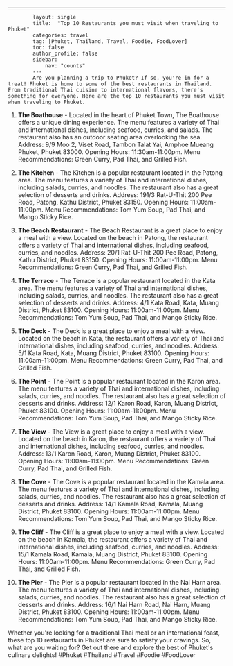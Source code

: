 ---
            layout: single
            title:  "Top 10 Restaurants you must visit when traveling to Phuket"
            categories: travel
            tag: [Phuket, Thailand, Travel, Foodie, FoodLover]
            toc: false
            author_profile: false
            sidebar:
                nav: "counts"
            ---
            Are you planning a trip to Phuket? If so, you're in for a treat! Phuket is home to some of the best restaurants in Thailand. From traditional Thai cuisine to international flavors, there's something for everyone. Here are the top 10 restaurants you must visit when traveling to Phuket. 

1.  **The Boathouse** - Located in the heart of Phuket Town, The Boathouse offers a unique dining experience. The menu features a variety of Thai and international dishes, including seafood, curries, and salads. The restaurant also has an outdoor seating area overlooking the sea. Address: 9/9 Moo 2, Viset Road, Tambon Talat Yai, Amphoe Mueang Phuket, Phuket 83000. Opening Hours: 11:30am-11:00pm. Menu Recommendations: Green Curry, Pad Thai, and Grilled Fish. 

2.  **The Kitchen** - The Kitchen is a popular restaurant located in the Patong area. The menu features a variety of Thai and international dishes, including salads, curries, and noodles. The restaurant also has a great selection of desserts and drinks. Address: 191/3 Rat-U-Thit 200 Pee Road, Patong, Kathu District, Phuket 83150. Opening Hours: 11:00am-11:00pm. Menu Recommendations: Tom Yum Soup, Pad Thai, and Mango Sticky Rice. 

3.  **The Beach Restaurant** - The Beach Restaurant is a great place to enjoy a meal with a view. Located on the beach in Patong, the restaurant offers a variety of Thai and international dishes, including seafood, curries, and noodles. Address: 20/1 Rat-U-Thit 200 Pee Road, Patong, Kathu District, Phuket 83150. Opening Hours: 11:00am-11:00pm. Menu Recommendations: Green Curry, Pad Thai, and Grilled Fish. 

4.  **The Terrace** - The Terrace is a popular restaurant located in the Kata area. The menu features a variety of Thai and international dishes, including salads, curries, and noodles. The restaurant also has a great selection of desserts and drinks. Address: 4/1 Kata Road, Kata, Muang District, Phuket 83100. Opening Hours: 11:00am-11:00pm. Menu Recommendations: Tom Yum Soup, Pad Thai, and Mango Sticky Rice. 

5.  **The Deck** - The Deck is a great place to enjoy a meal with a view. Located on the beach in Kata, the restaurant offers a variety of Thai and international dishes, including seafood, curries, and noodles. Address: 5/1 Kata Road, Kata, Muang District, Phuket 83100. Opening Hours: 11:00am-11:00pm. Menu Recommendations: Green Curry, Pad Thai, and Grilled Fish. 

6.  **The Point** - The Point is a popular restaurant located in the Karon area. The menu features a variety of Thai and international dishes, including salads, curries, and noodles. The restaurant also has a great selection of desserts and drinks. Address: 12/1 Karon Road, Karon, Muang District, Phuket 83100. Opening Hours: 11:00am-11:00pm. Menu Recommendations: Tom Yum Soup, Pad Thai, and Mango Sticky Rice. 

7.  **The View** - The View is a great place to enjoy a meal with a view. Located on the beach in Karon, the restaurant offers a variety of Thai and international dishes, including seafood, curries, and noodles. Address: 13/1 Karon Road, Karon, Muang District, Phuket 83100. Opening Hours: 11:00am-11:00pm. Menu Recommendations: Green Curry, Pad Thai, and Grilled Fish. 

8.  **The Cove** - The Cove is a popular restaurant located in the Kamala area. The menu features a variety of Thai and international dishes, including salads, curries, and noodles. The restaurant also has a great selection of desserts and drinks. Address: 14/1 Kamala Road, Kamala, Muang District, Phuket 83100. Opening Hours: 11:00am-11:00pm. Menu Recommendations: Tom Yum Soup, Pad Thai, and Mango Sticky Rice. 

9.  **The Cliff** - The Cliff is a great place to enjoy a meal with a view. Located on the beach in Kamala, the restaurant offers a variety of Thai and international dishes, including seafood, curries, and noodles. Address: 15/1 Kamala Road, Kamala, Muang District, Phuket 83100. Opening Hours: 11:00am-11:00pm. Menu Recommendations: Green Curry, Pad Thai, and Grilled Fish. 

10. **The Pier** - The Pier is a popular restaurant located in the Nai Harn area. The menu features a variety of Thai and international dishes, including salads, curries, and noodles. The restaurant also has a great selection of desserts and drinks. Address: 16/1 Nai Harn Road, Nai Harn, Muang District, Phuket 83100. Opening Hours: 11:00am-11:00pm. Menu Recommendations: Tom Yum Soup, Pad Thai, and Mango Sticky Rice. 

Whether you're looking for a traditional Thai meal or an international feast, these top 10 restaurants in Phuket are sure to satisfy your cravings. So, what are you waiting for? Get out there and explore the best of Phuket's culinary delights! #Phuket #Thailand #Travel #Foodie #FoodLover